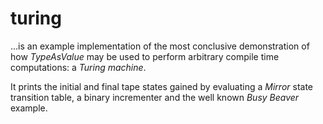 # turing

…is an example implementation of the most conclusive demonstration of how _TypeAsValue_ may be used to perform arbitrary compile time computations: a _Turing machine_.

It prints the initial and final tape states gained by evaluating a _Mirror_ state transition table, a binary incrementer and the well known _Busy Beaver_ example.
